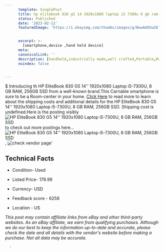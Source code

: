 ```yaml
---
      template: SinglePost
      title: hp elitebook 830 g5 14 1920x1080 laptop i5 7300u 8 gb ram 256gb ssd
      status: Published
      date: '2023-02-12'
      featuredImage: 'https://i.ebayimg.com/thumbs/images/g/BowAAOSw26lj5PL9/s-l225.jpg'
       

      excerpt: >-
        [smartphone,device ,hand held device]
      meta:
      canonicalLink: ''
      description: [handheld,industrially made,well crafted,Portable,Mobile,Compact,Convenient,Lightweight,Maneuverable,Man-portable,Miniature,Carriable,Hand-held,Light,Holdable,Transportable,Mobile device,Pocket-sized,On-the-go,Wireless,Cordless,Compact size,Convenient size, smartphone,device ,hand held device]
      noindex: false
      

---
```

$
      Introducing th HP EliteBook 830 G5 14'' 1920x1080 Laptop i5-7300U, 8 GB RAM, 256GB SSD from a well-known brand.This Carriable smartphone is sure to be a Room-center in your home. [Click Here](https://www.ebay.com/itm/394456178132?hash=item5bd76b9dd4%3Ag%3ABowAAOSw26lj5PL9&mkevt=1&mkcid=1&mkrid=711-53200-19255-0&campid=%253CePNCampaignId%253E&customid=%253CreferenceId%253E&toolid=10049) to read more to learn about the shipping costs and additional details for the HP EliteBook 830 G5 14'' 1920x1080 Laptop i5-7300U, 8 GB RAM, 256GB SSD. Shipping cost is undefined.Here is the posting visibly ![HP EliteBook 830 G5 14'' 1920x1080 Laptop i5-7300U, 8 GB RAM, 256GB SSD](https://i.ebayimg.com/thumbs/images/g/BowAAOSw26lj5PL9/s-l225.jpg) to check out more postings here... ![HP EliteBook 830 G5 14'' 1920x1080 Laptop i5-7300U, 8 GB RAM, 256GB SSD](https://i.ebayimg.com/images/g/BowAAOSw26lj5PL9/s-l1600.jpg), ![check vendor page](https://origin-galleryplus.ebayimg.com/ws/web/394456178132_2_0_1/225x225.jpg,https://origin-galleryplus.ebayimg.com/ws/web/394456178132_3_0_1/225x225.jpg,https://origin-galleryplus.ebayimg.com/ws/web/394456178132_4_0_1/225x225.jpg,https://origin-galleryplus.ebayimg.com/ws/web/394456178132_5_0_1/225x225.jpg,https://origin-galleryplus.ebayimg.com/ws/web/394456178132_6_0_1/225x225.jpg,https://origin-galleryplus.ebayimg.com/ws/web/394456178132_7_0_1/225x225.jpg,https://origin-galleryplus.ebayimg.com/ws/web/394456178132_8_0_1/225x225.jpg)'

      

 ## Technical Facts 



     
      

 - Condition- Used 


      

 - Listed Price- 179.99 


      

 - Currency- USD 


      

 - Feedback score - 6258 


      

 - Location - US 


      
      

 *_This post may contain affiliate links from eBay and other third-party websites. As an eBay affiliate, we earn from qualifying purchases. Although we do our best to keep the information up-to-date and accurate, please check the date and all details with the vendor's website before making a purchase. Not all data may be accurate._*




      -
